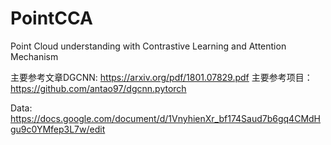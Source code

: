 # PointCCA
Point Cloud understanding with Contrastive Learning and Attention Mechanism

主要参考文章DGCNN: https://arxiv.org/pdf/1801.07829.pdf
主要参考项目： https://github.com/antao97/dgcnn.pytorch

Data: https://docs.google.com/document/d/1VnyhienXr_bf174Saud7b6gq4CMdHgu9c0YMfep3L7w/edit
